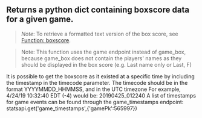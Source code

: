## Returns a python dict containing boxscore data for a given game.

> *Note*: To retrieve a formatted text version of the box score, see [Function: boxscore](https://github.com/toddrob99/MLB-StatsAPI/wiki/Function:-boxscore).

> Note: This function uses the game endpoint instead of game_box, because game_box does not contain the players' names as they should be displayed in the box score (e.g. Last name only or Last, F)

It is possible to get the boxscore as it existed at a specific time by including the timestamp in the timecode parameter.
The timecode should be in the format YYYYMMDD_HHMMSS, and in the UTC timezone
For example, 4/24/19 10:32:40 EDT (-4) would be: 20190425_012240
A list of timestamps for game events can be found through the game_timestamps endpoint:
statsapi.get('game_timestamps',{'gamePk':565997})
